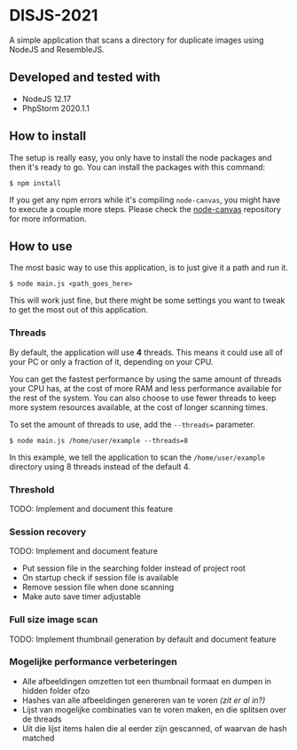 # DISJS-2021
A simple application that scans a directory for duplicate images using NodeJS and ResembleJS.

## Developed and tested with
- NodeJS 12.17
- PhpStorm 2020.1.1

## How to install
The setup is really easy, you only have to install the node packages and then it's ready to go.
You can install the packages with this command:
```console
$ npm install
```

If you get any npm errors while it's compiling `node-canvas`, you might have to execute a couple more steps. 
Please check the [node-canvas](https://github.com/Automattic/node-canvas#compiling) repository for more information.

## How to use
The most basic way to use this application, is to just give it a path and run it.
```console
$ node main.js <path_goes_here>
```
This will work just fine, but there might be some settings you want to tweak to get the most out of this application.

### Threads
By default, the application will use **4** threads. This means it could use all of your PC or only a fraction of it, depending on your CPU.

You can get the fastest performance by using the same amount of threads your CPU has, at the cost of more RAM and less performance available for the rest of the system.
You can also choose to use fewer threads to keep more system resources available, at the cost of longer scanning times.

To set the amount of threads to use, add the `--threads=` parameter.
```console
$ node main.js /home/user/example --threads=8
```
In this example, we tell the application to scan the `/home/user/example` directory using 8 threads instead of the default 4.

### Threshold
TODO: Implement and document this feature

### Session recovery
TODO: Implement and document feature

- Put session file in the searching folder instead of project root
- On startup check if session file is available
- Remove session file when done scanning
- Make auto save timer adjustable

### Full size image scan
TODO: Implement thumbnail generation by default and document feature




### Mogelijke performance verbeteringen
- Alle afbeeldingen omzetten tot een thumbnail formaat en dumpen in hidden folder ofzo
- Hashes van alle afbeeldingen genereren van te voren *(zit er al in?)*
- Lijst van mogelijke combinaties van te voren maken, en die splitsen over de threads
- Uit die lijst items halen die al eerder zijn gescanned, of waarvan de hash matched